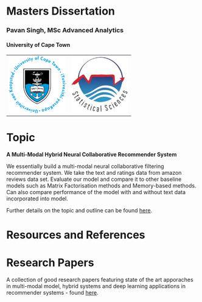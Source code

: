 # Masters Dissertation
### Pavan Singh, MSc Advanced Analytics
#### University of Cape Town

<table>
  <tr>
    <td>
      <img src="/img/uct.png" width="150" height="150">
    </td>
    <td>
      <img src="/img/stats.jpeg" width="150" height="150">
    </td>
</table>

# Topic

**A Multi-Modal Hybrid Neural Collaborative Recommender System**

We essentially build a multi-modal neural collaborative filtering recommender system. We take the text and ratings data from amazon reviews data set.  Evaluate our model and compare it to other baseline models such as Matrix Factorisation methods and Memory-based methods. Can also compare performance of the model with and without text data incorporated into model. 

Further details  on the topic and outline can be found [here](https://www.notion.so/Multi-Modal-Neural-Recommender-System-54bd4551421b4ed3a9e3b743e1c845b6).

# Resources and References


# Research Papers

A collection of good research papers featuring state of the art apporaches  in multi-modal model, hybrid systems and deep learning applications in recommender systems - found [here](https://github.com/pavsingh7/Masters-Dissertation/tree/main/Papers%20and%20Resources).
